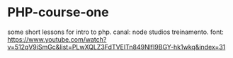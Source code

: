 # PHP-course-one
some short lessons for intro to php.
canal: node studios treinamento.
font: https://www.youtube.com/watch?v=512qV9iSmGc&list=PLwXQLZ3FdTVEITn849NlfI9BGY-hk1wkq&index=31
